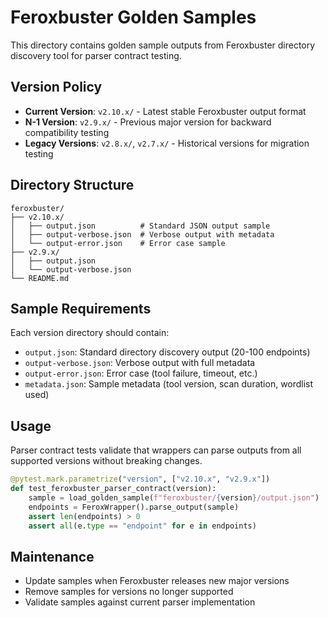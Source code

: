 # Feroxbuster Golden Samples

This directory contains golden sample outputs from Feroxbuster directory discovery tool for parser contract testing.

## Version Policy

- **Current Version**: `v2.10.x/` - Latest stable Feroxbuster output format
- **N-1 Version**: `v2.9.x/` - Previous major version for backward compatibility testing
- **Legacy Versions**: `v2.8.x/`, `v2.7.x/` - Historical versions for migration testing

## Directory Structure

```
feroxbuster/
├── v2.10.x/
│   ├── output.json          # Standard JSON output sample
│   ├── output-verbose.json  # Verbose output with metadata
│   └── output-error.json    # Error case sample
├── v2.9.x/
│   ├── output.json
│   └── output-verbose.json
└── README.md
```

## Sample Requirements

Each version directory should contain:
- `output.json`: Standard directory discovery output (20-100 endpoints)
- `output-verbose.json`: Verbose output with full metadata
- `output-error.json`: Error case (tool failure, timeout, etc.)
- `metadata.json`: Sample metadata (tool version, scan duration, wordlist used)

## Usage

Parser contract tests validate that wrappers can parse outputs from all supported versions without breaking changes.

```python
@pytest.mark.parametrize("version", ["v2.10.x", "v2.9.x"])
def test_feroxbuster_parser_contract(version):
    sample = load_golden_sample(f"feroxbuster/{version}/output.json")
    endpoints = FeroxWrapper().parse_output(sample)
    assert len(endpoints) > 0
    assert all(e.type == "endpoint" for e in endpoints)
```

## Maintenance

- Update samples when Feroxbuster releases new major versions
- Remove samples for versions no longer supported
- Validate samples against current parser implementation
